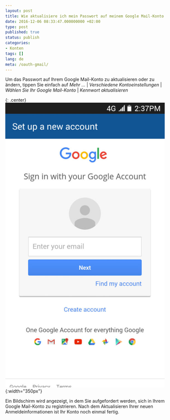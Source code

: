 ```yaml
---
layout: post
title: Wie aktualisiere ich mein Passwort auf meinem Google Mail-Konto mit OAuth?
date: 2016-12-06 08:33:47.000000000 +02:00
type: post
published: true
status: publish
categories:
- Konten
tags: []
lang: de
meta: /oauth-gmail/
---
```


Um das Passwort auf Ihrem Google Mail-Konto zu aktualisieren oder zu ändern, tippen Sie einfach auf *Mehr ...* \| *Verschiedene Kontoeinstellungen* \| *Wählen Sie Ihr Google Mail-Konto* \| *Kennwort aktualisieren*

{: .center}
![BlueMail Gmail](/assets/BlueMail_Gmail_Screen_1_1-576x1024.jpg){:width="350px"}

Ein Bildschirm wird angezeigt, in dem Sie aufgefordert werden, sich in Ihrem Google Mail-Konto zu registrieren. Nach dem Aktualisieren Ihrer neuen Anmeldeinformationen ist Ihr Konto noch einmal fertig.
